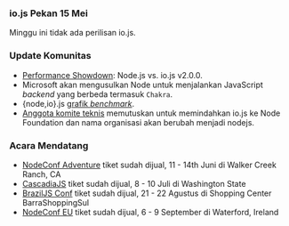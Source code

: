 ### io.js Pekan 15 Mei
Minggu ini tidak ada perilisan io.js.

### Update Komunitas

* [Performance Showdown](https://raygun.io/blog/2015/05/performance-showdown-node-js-vs-io-js-v2-0-0/): Node.js vs. io.js v2.0.0.
* Microsoft akan mengusulkan Node untuk menjalankan JavaScript _backend_ yang berbeda termasuk `Chakra`.
* {node,io}.js [grafik _benchmark_](http://thlorenz.com/benchgraph/).
* [Anggota komite teknis](https://twitter.com/rvagg/status/598605393636429825) memutuskan untuk memindahkan io.js ke Node Foundation dan nama organisasi akan berubah menjadi nodejs.

### Acara Mendatang

* [NodeConf Adventure](http://nodeconf.com/) tiket sudah dijual, 11 - 14th Juni di Walker Creek Ranch, CA
* [CascadiaJS](http://2015.cascadiajs.com/) tiket sudah dijual, 8 - 10 Juli di Washington State
* [BrazilJS Conf](http://braziljs.com.br/) tiket sudah dijual, 21 - 22 Agustus di Shopping Center BarraShoppingSul
* [NodeConf EU](http://nodeconf.eu/) tiket sudah dijual, 6 - 9 September di Waterford, Ireland